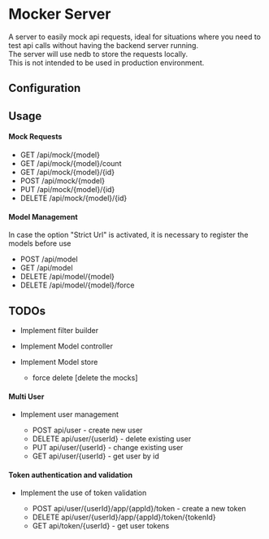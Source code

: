 # Mocker Server #

A server to easily mock api requests, ideal for situations where you need to test api calls without having the backend server running.  
The server will use nedb to store the requests locally.  
This is not intended to be used in production environment.

## Configuration ##


## Usage ##

#### Mock Requests ####

- GET /api/mock/{model}
- GET /api/mock/{model}/count
- GET /api/mock/{model}/{id}
- POST /api/mock/{model}
- PUT /api/mock/{model}/{id}
- DELETE /api/mock/{model}/{id}

#### Model Management ####
In case the option "Strict Url" is activated, it is necessary to register the models before use

- POST /api/model
- GET /api/model
- DELETE /api/model/{model}
- DELETE /api/model/{model}/force


## TODOs ##
- Implement filter builder

- Implement Model controller

- Implement Model store
  - force delete [delete the mocks]



#### Multi User ####

- Implement user management  

  - POST api/user - create new user
  - DELETE api/user/{userId} - delete existing user
  - PUT api/user/{userId} - change existing user
  - GET api/user/{userId} - get user by id


#### Token authentication and validation ####

- Implement the use of token validation

  - POST api/user/{userId}/app/{appId}/token - create a new token
  - DELETE api/user/{userId}/app/{appId}/token/{tokenId}
  - GET api/token/{userId} - get user tokens
